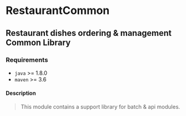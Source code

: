 # RestaurantCommon

## Restaurant dishes ordering & management Common Library

### Requirements

 * `java`  >= 1.8.0
 * `maven` >= 3.6

#### Description
> This module contains a support library for batch & api modules.